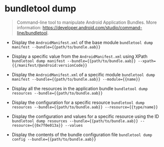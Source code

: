 # bundletool dump
> Command-line tool to manipulate Android Application Bundles.
> More information: <https://developer.android.com/studio/command-line/bundletool>.

- Display the `AndroidManifest.xml` of the base module
`bundletool dump manifest --bundle={{path/to/bundle.aab}}`

- Display a specific value from the `AndroidManifest.xml` using XPath
`bundletool dump manifest --bundle={{path/to/bundle.aab}} --xpath={{/manifest/@android:versionCode}}`

- Display the `AndroidManifest.xml` of a specific module
`bundletool dump manifest --bundle={{path/to/bundle.aab}} --module={{name}}`

- Display all the resources in the application bundle
`bundletool dump resources --bundle={{path/to/bundle.aab}}`

- Display the configuration for a specific resource
`bundletool dump resources --bundle={{path/to/bundle.aab}} --resource={{type/name}}`

- Display the configuration and values for a specific resource using the ID
`bundletool dump resources --bundle={{path/to/bundle.aab}} --resource={{0x7f0e013a}} --values`

- Display the contents of the bundle configuration file
`bundletool dump config --bundle={{path/to/bundle.aab}}`
